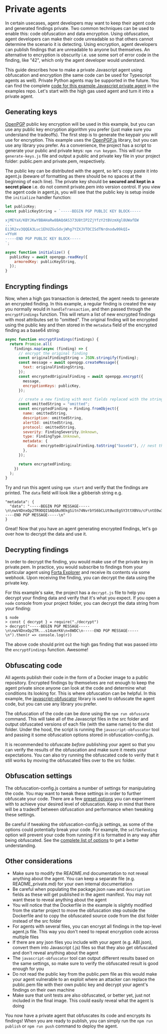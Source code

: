 # Private agents

In certain usecases, agent developers may want to keep their agent code and generated findings private. Two common techniques can be used to enable this: code obfuscation and data encryption. Using obfuscation, agent developers can make their code unreadable so that others cannot determine the scenario it is detecting. Using encryption, agent developers can publish findings that are unreadable to anyone but themselves. An alternative to encryption is obscurity i.e. use some sort of error code in the finding, like "42", which only the agent developer would understand.

This guide describes how to make a private Javascript agent using obfuscation and encryption (the same code can be used for Typescript agents as well). Private Python agents may be supported in the future. You can find the complete [code for this example Javascript private agent](https://github.com/forta-protocol/forta-agent-examples/tree/master/private-agent-js) in the examples repo. Let's start with the high gas used agent and turn it into a private agent.

## Generating keys

[OpenPGP](https://www.openpgp.org/) public key encryption will be used in this example, but you can use any public key encryption algorithm you prefer (just make sure you understand the tradeoffs). The first step is to generate the keypair you will use for encryption. This example uses the [OpenPGP.js](https://www.npmjs.com/package/openpgp) library, but you can use any library you prefer. As a convenience, the project has a script to generate your public and private keys: `npm run keygen`. This will run the `generate-keys.js` file and output a public and private key file in your project folder: public.pem and private.pem, respectively.

The public key can be distributed with the agent, so let's copy paste it into agent.js (beware of formatting as there should be no spaces at the beginning of each line). The private key should be **secured and kept in a secret place** i.e. do not commit private.pem into version control. If you view the agent code in agent.js, you will see that the public key is setup inside the `initialize` handler function:

```javascript
let publicKey;
const publicKeyString = `-----BEGIN PGP PUBLIC KEY BLOCK-----

xjMEYaX/KBYJKwYBBAHaRw8BAQdAS373U8tIP2ZjYfzY2tBVzmXgl8UWafEW
...
Ei3R2xv3QQEA3Luc1EhUZGuSdvjWhg7YZXJVTOCISdTNrdnodw99kQI=
=YYoH
-----END PGP PUBLIC KEY BLOCK-----
`;

async function initialize() {
  publicKey = await openpgp.readKey({
    armoredKey: publicKeyString,
  });
}
```

## Encrypting findings

Now, when a high gas transaction is detected, the agent needs to generate an encrypted finding. In this example, a regular finding is created the way you normally would in `handleTransaction`, and then passed through the `encryptFindings` function. This will return a list of new encrypted findings with most attributes set to "omitted". The original finding will be encrypted using the public key and then stored in the `metadata` field of the encrypted finding as a base64 string:

```javascript
async function encryptFindings(findings) {
  return Promise.all(
    findings.map(async (finding) => {
      // encrypt the original finding
      const originalFindingString = JSON.stringify(finding);
      const message = await openpgp.createMessage({
        text: originalFindingString,
      });
      const encryptedOriginalFinding = await openpgp.encrypt({
        message,
        encryptionKeys: publicKey,
      });

      // create a new finding with most fields replaced with the string 'omitted'
      const omittedString = "omitted";
      const encryptedFinding = Finding.fromObject({
        name: omittedString,
        description: omittedString,
        alertId: omittedString,
        protocol: omittedString,
        severity: FindingSeverity.Unknown,
        type: FindingType.Unknown,
        metadata: {
          data: encryptedOriginalFinding.toString("base64"), // nest the original finding into the metadata
        },
      });

      return encryptedFinding;
    })
  );
}
```

Try and run this agent using `npm start` and verify that the findings are printed. The `data` field will look like a gibberish string e.g.

```
"metadata": {
  "data": "-----BEGIN PGP MESSAGE-----\n\nwV4DnxOp2TR9DQISAQdAu9EkgSitn74NvrbYS6bCLUt0wzEgSY3ttXBVo/cF\ntE0w34HroEIRL4CjIrDJnZxaKoQXTIHw5zFqUHKcROwX8g27IDfilxg2i21B\nq2780NHy0sAJAQQtXuyjo7r+oN/H1Kl/KgB+OzBg1Jd5M0Bjx5brBXOMt30j\n52KB+4Q68VnqO5tUFc4+Cc35+ZfYzxwpNWQy7JH0q+iHuVNwk8HpU+jmR98q\nfqEIKTN1IDUM1zbZRsogPBbgjjT/kR5RnQS+Vw66TItV8ciGtSUYSF/UJBN4\nnskwMYxL/3NZzwlEw+NxplsYAu9W5AJXZiEYfDTJ6OJq9jCGWDWLIi9DsjL+\n0Nf1qwByGhuLAMdsFkLNIDhOe9vUdNFZs14umrK6\n=8WDC\n-----END PGP MESSAGE-----\n"
}
```

Great! Now that you have an agent generating encrypted findings, let's go over how to decrypt the data and use it.

## Decrypting findings

In order to decrypt the finding, you would make use of the private key in private.pem. In practice, you would subscribe to findings from your particular agent using [Forta Explorer](https://explorer.forta.network/) and receive its contents via some webhook. Upon receiving the finding, you can decrypt the data using the private key.

For this example's sake, the project has a `decrypt.js` file to help you decrypt your finding data and verify that it's what you expect. If you open a `node` console from your project folder, you can decrypt the data string from your finding:

```
$ node
> const { decrypt } = require("./decrypt")
> decrypt("-----BEGIN PGP MESSAGE-----\n\nwV4DnxOp2TR...s14umrK6\n=8WDC\n-----END PGP MESSAGE-----\n").then(r => console.log(r))
```

The above code should print out the high gas finding that was passed into the `encryptFindings` function. Awesome!

## Obfuscating code

All agents publish their code in the form of a Docker image to a public repository. Encrypted findings by themselves are not enough to keep the agent private since anyone can look at the code and determine what conditions its looking for. This is where obfuscation can be helpful. In this example, the [javascript-obfuscator](https://github.com/javascript-obfuscator/javascript-obfuscator) library is used to obfuscate the agent code, but you can use any library you prefer.

The obfuscation of the code can be done using the `npm run obfuscate` command. This will take all of the Javascript files in the src folder and output obfuscated versions of each file (with the same name) to the dist folder. Under the hood, the script is running the `javascript-obfuscator` tool and passing it some obfuscation options stored in obfuscation-config.js.

It is recommended to obfuscate _before_ publishing your agent so that you can verify the results of the obfuscation and make sure it meets your expectations. You can also try running the obfuscated code to verify that it still works by moving the obfuscated files over to the src folder.

## Obfuscation settings

The obfuscation-config.js contains a number of settings for manipulating the code. You may want to tweak these settings in order to further obfuscate your code. There are a few [preset options](https://github.com/javascript-obfuscator/javascript-obfuscator#preset-options) you can experiment with to achieve your desired level of obfuscation. Keep in mind that there will be a tradeoff between obfuscation and performance when tweaking these settings.

Be careful if tweaking the obfuscation-config.js settings, as some of the options could potentially break your code. For example, the `selfDefending` option will prevent your code from running if it is formatted in any way after being obfuscated. See the [complete list of options](https://github.com/javascript-obfuscator/javascript-obfuscator#javascript-obfuscator-options) to get a better understanding.

## Other considerations

- Make sure to modify the README.md documentation to not reveal anything about the agent. You can keep a separate file (e.g. README_private.md) for your own internal documentation
- Be careful when populating the package.json `name` and `description` fields as these will get published in the agent manifest. You may not want these to reveal anything about the agent
- You will notice that the Dockerfile in the example is slightly modified from the starter project to move the obfuscation step outside the Dockerfile and to copy the obfuscated source code from the dist folder instead of the src folder
- For agents with several files, you can encrypt all findings in the top-level agent.js file. This way you don't need to repeat encryption code across multiple files
- If there are any json files you include with your agent (e.g. ABI.json), convert them into Javascript (.js) files so that they also get obfuscated and don't reveal anything about the agent
- The `javascript-obfuscator` tool can output different results based on the same settings, so make sure to verify the obfuscated result is good enough for you
- Do not read the public key from the public.pem file as this would make your agent vulnerable to an exploit where an attacker can replace the public.pem file with their own public key and decrypt your agent's findings on their own machine
- Make sure that unit tests are also obfuscated, or better yet, just not included in the final image. This could easily reveal what the agent is doing

You now have a private agent that obfuscates its code and encrypts its findings! When you are ready to publish, you can simply run the `npm run publish` or `npm run push` command to deploy the agent.
